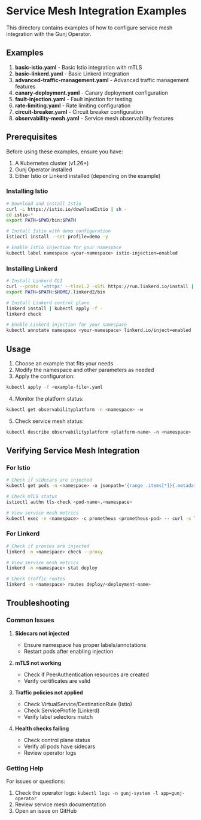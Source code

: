 # Service Mesh Integration Examples

This directory contains examples of how to configure service mesh integration with the Gunj Operator.

## Examples

1. **basic-istio.yaml** - Basic Istio integration with mTLS
2. **basic-linkerd.yaml** - Basic Linkerd integration
3. **advanced-traffic-management.yaml** - Advanced traffic management features
4. **canary-deployment.yaml** - Canary deployment configuration
5. **fault-injection.yaml** - Fault injection for testing
6. **rate-limiting.yaml** - Rate limiting configuration
7. **circuit-breaker.yaml** - Circuit breaker configuration
8. **observability-mesh.yaml** - Service mesh observability features

## Prerequisites

Before using these examples, ensure you have:

1. A Kubernetes cluster (v1.26+)
2. Gunj Operator installed
3. Either Istio or Linkerd installed (depending on the example)

### Installing Istio

```bash
# Download and install Istio
curl -L https://istio.io/downloadIstio | sh -
cd istio-*
export PATH=$PWD/bin:$PATH

# Install Istio with demo configuration
istioctl install --set profile=demo -y

# Enable Istio injection for your namespace
kubectl label namespace <your-namespace> istio-injection=enabled
```

### Installing Linkerd

```bash
# Install Linkerd CLI
curl --proto '=https' --tlsv1.2 -sSfL https://run.linkerd.io/install | sh
export PATH=$PATH:$HOME/.linkerd2/bin

# Install Linkerd control plane
linkerd install | kubectl apply -f -
linkerd check

# Enable Linkerd injection for your namespace
kubectl annotate namespace <your-namespace> linkerd.io/inject=enabled
```

## Usage

1. Choose an example that fits your needs
2. Modify the namespace and other parameters as needed
3. Apply the configuration:

```bash
kubectl apply -f <example-file>.yaml
```

4. Monitor the platform status:

```bash
kubectl get observabilityplatform -n <namespace> -w
```

5. Check service mesh status:

```bash
kubectl describe observabilityplatform <platform-name> -n <namespace>
```

## Verifying Service Mesh Integration

### For Istio

```bash
# Check if sidecars are injected
kubectl get pods -n <namespace> -o jsonpath='{range .items[*]}{.metadata.name}{"\t"}{.spec.containers[*].name}{"\n"}{end}'

# Check mTLS status
istioctl authn tls-check <pod-name>.<namespace>

# View service mesh metrics
kubectl exec -n <namespace> -c prometheus <prometheus-pod> -- curl -s localhost:9090/api/v1/query?query=istio_request_total
```

### For Linkerd

```bash
# Check if proxies are injected
linkerd -n <namespace> check --proxy

# View service mesh metrics
linkerd -n <namespace> stat deploy

# Check traffic routes
linkerd -n <namespace> routes deploy/<deployment-name>
```

## Troubleshooting

### Common Issues

1. **Sidecars not injected**
   - Ensure namespace has proper labels/annotations
   - Restart pods after enabling injection

2. **mTLS not working**
   - Check if PeerAuthentication resources are created
   - Verify certificates are valid

3. **Traffic policies not applied**
   - Check VirtualService/DestinationRule (Istio)
   - Check ServiceProfile (Linkerd)
   - Verify label selectors match

4. **Health checks failing**
   - Check control plane status
   - Verify all pods have sidecars
   - Review operator logs

### Getting Help

For issues or questions:
1. Check the operator logs: `kubectl logs -n gunj-system -l app=gunj-operator`
2. Review service mesh documentation
3. Open an issue on GitHub
